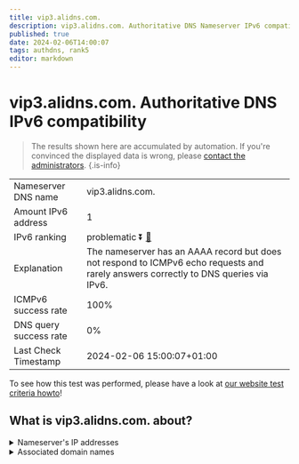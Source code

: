 ```yaml
---
title: vip3.alidns.com.
description: vip3.alidns.com. Authoritative DNS Nameserver IPv6 compatibility
published: true
date: 2024-02-06T14:00:07
tags: authdns, rank5
editor: markdown
---
```


# vip3.alidns.com. Authoritative DNS IPv6 compatibility

> The results shown here are accumulated by automation. If you're convinced the displayed data is wrong, please [contact the administrators](/howto/chat). 
{.is-info}




|   |   |
| - | - |
| Nameserver DNS name | vip3.alidns.com.
| Amount IPv6 address | 1
| IPv6 ranking | problematic :arrow_double_down: [🔗](/howto/ranking) |
| Explanation | The nameserver has an AAAA record but does not respond to ICMPv6 echo requests and rarely answers correctly to DNS queries via IPv6. |
| ICMPv6 success rate | 100%|
| DNS query success rate | 0% |
| Last Check Timestamp | 2024-02-06 15:00:07+01:00 |

To see how this test was performed, please have a look at [our website test criteria howto](/howto/testcriteria/authdns)!


## What is vip3.alidns.com. about?




<details>
<summary>Nameserver's IP addresses</summary>

2408:4009:500::3

</details>



<details>
<summary>Associated domain names</summary>

www.baike.com

</details>
